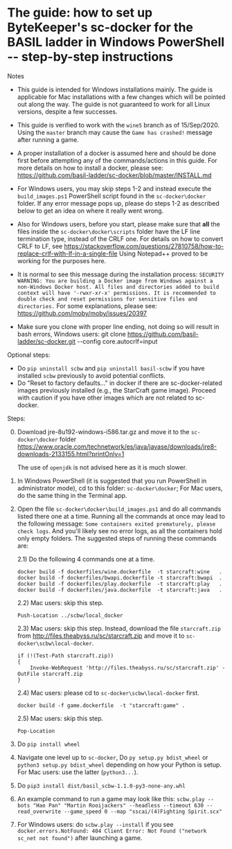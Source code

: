 The guide: how to set up ByteKeeper's sc-docker for the BASIL ladder in Windows PowerShell -- step-by-step instructions
======================================================================================

Notes 
* This guide is intended for Windows installations mainly. The guide is applicable for Mac installations with a few changes which will be pointed out along the way. The guide is not guaranteed to work for all Linux versions, despite a few successes. 

* This guide is verified to work with the `wine5` branch as of 15/Sep/2020. Using the `master` branch may cause the ```Game has crashed!``` message after running a game.

* A proper installation of a docker is assumed here and should be done first before attempting any of the commands/actions in this guide. For more details on how to install a docker, please see: https://github.com/basil-ladder/sc-docker/blob/master/INSTALL.md

* For Windows users, you may skip steps 1-2 and instead execute the `build_images.ps1` PowerShell script found in the `sc-docker\docker` folder. If any error message pops up, please do steps 1-2 as described below to get an idea on where it really went wrong.

* Also for Windows users, before you start, please make sure that **all** the files inside the `sc-docker\docker\scripts` folder have the LF line termination type, instead of the CRLF one. For details on how to convert CRLF to LF, see https://stackoverflow.com/questions/27810758/how-to-replace-crlf-with-lf-in-a-single-file
Using Notepad++ proved to be working for the purposes here.

* It is normal to see this message during the installation process:
`SECURITY WARNING: You are building a Docker image from Windows against a non-Windows Docker host. All files and directories added to build context will have '-rwxr-xr-x' permissions. It is recommended to double check and reset permissions for sensitive files and directories.`
For some explanations, please see: https://github.com/moby/moby/issues/20397

* Make sure you clone with proper line ending, not doing so will result in bash errors, Windows users:
git clone https://github.com/basil-ladder/sc-docker.git --config core.autocrlf=input

Optional steps:
* Do `pip uninstall scbw` and `pip uninstall basil-scbw` if you have installed `scbw` previously to avoid potential conflicts.
* Do "Reset to factory defaults..." in docker if there are sc-docker-related images previously installed (e.g., the StarCraft game image). Proceed with caution if you have other images which are not related to sc-docker.

Steps:

0. Download jre-8u192-windows-i586.tar.gz and move it to the `sc-docker\docker` folder
https://www.oracle.com/technetwork/es/java/javase/downloads/jre8-downloads-2133155.html?printOnly=1
  
    The use of `openjdk` is not advised here as it is much slower.
  
1. In Windows PowerShell (it is suggested that you run PowerShell in administrator mode), cd to this folder: `sc-docker\docker`; For Mac users, do the same thing in the Terminal app.

2. Open the file `sc-docker\docker\build_images.ps1` and do all commands listed there one at a time. Running all the commands at once may lead to the following message: `Some containers exited prematurely, please check logs`. And you'll likely see no error logs, as all the containers hold only empty folders. The suggested steps of running these commands are:

    2.1) Do the following 4 commands one at a time.
    ```
    docker build -f dockerfiles/wine.dockerfile  -t starcraft:wine   .
    docker build -f dockerfiles/bwapi.dockerfile -t starcraft:bwapi  .
    docker build -f dockerfiles/play.dockerfile  -t starcraft:play   .
    docker build -f dockerfiles/java.dockerfile  -t starcraft:java   .
    ```

    2.2) Mac users: skip this step.
    ```
    Push-Location ../scbw/local_docker
    ```

    2.3) Mac users: skip this step. Instead, download the file `starcraft.zip` from
    http://files.theabyss.ru/sc/starcraft.zip and move it to `sc-docker\scbw\local-docker`.
    ```
    if (!(Test-Path starcraft.zip))
    {
        Invoke-WebRequest 'http://files.theabyss.ru/sc/starcraft.zip' -OutFile starcraft.zip
    }
    ```

    2.4) Mac users: please cd to `sc-docker\scbw\local-docker` first.
    ```
    docker build -f game.dockerfile  -t "starcraft:game" .
    ```

    2.5) Mac users: skip this step.
    ```
    Pop-Location
    ```

3. Do `pip install wheel`
4. Navigate one level up to `sc-docker`, Do `py setup.py bdist_wheel` or `python3 setup.py bdist_wheel` depending on how your Python is setup. For Mac users: use the latter (`python3...`).
5. Do `pip3 install dist/basil_scbw-1.1.0-py3-none-any.whl`
6. An example command to run a game may look like this:
`scbw.play --bots "Hao Pan" "Martin Rooijackers" --headless --timeout 630 --read_overwrite --game_speed 0 --map "sscai/(4)Fighting Spirit.scx"`
7. For Windows users: do `scbw.play --install` if you see `docker.errors.NotFound: 404 Client Error: Not Found ("network sc_net not found")` after launching a game.
